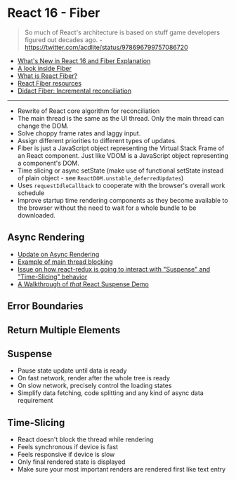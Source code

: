 # React 16 - Fiber

> So much of React's architecture is based on stuff game developers figured out decades ago. - https://twitter.com/acdlite/status/978696799757086720

* [What's New in React 16 and Fiber Explanation](https://medium.com/@treyhuffine/react-16-features-and-fiber-explanation-e779544bb1b7)
* [A look inside Fiber](http://makersden.io/blog/look-inside-fiber/)
* [What is React Fiber?](https://giamir.com/what-is-react-fiber)
* [React Fiber resources](https://github.com/koba04/react-fiber-resources)
* [Didact Fiber: Incremental reconciliation](https://engineering.hexacta.com/didact-fiber-incremental-reconciliation-b2fe028dcaec)

---

* Rewrite of React core algorithm for reconciliation
* The main thread is the same as the UI thread. Only the main thread can change the DOM.
* Solve choppy frame rates and laggy input.
* Assign different priorities to different types of updates.
* Fiber is just a JavaScript object representing the Virtual Stack Frame of an React component. Just like VDOM is a JavaScript object representing a component's DOM.
* Time slicing or async setState (make use of functional setState instead of plain object - see `ReactDOM.unstable_deferredUpdates`)
* Uses `requestIdleCallback` to cooperate with the browser's overall work schedule
* Improve startup time rendering components as they become available to the browser without the need to wait for a whole bundle to be downloaded.

## Async Rendering

* [Update on Async Rendering](https://reactjs.org/blog/2018/03/27/update-on-async-rendering.html)
* [Example of main thread blocking](https://build-mbfootjxoo.now.sh/)
* [Issue on how react-redux is going to interact with "Suspense" and "Time-Slicing" behavior](https://github.com/reactjs/react-redux/issues/890)
* [A Walkthrough of *that* React Suspense Demo](https://dev.to/swyx/a-walkthrough-of-that-react-suspense-demo--4j6a)


## Error Boundaries

## Return Multiple Elements

## Suspense

* Pause state update until data is ready
* On fast network, render after the whole tree is ready
* On slow network, precisely control the loading states
* Simplify data fetching, code splitting and any kind of async data requirement

## Time-Slicing

* React doesn't block the thread while rendering
* Feels synchronous if device is fast
* Feels responsive if device is slow
* Only final rendered state is displayed
* Make sure your most important renders are rendered first like text entry

